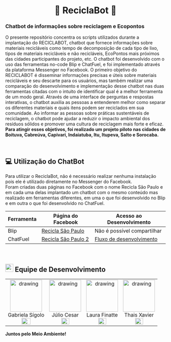 # <div align="center"> 🤖 ReciclaBot 🤖 </div>
### Chatbot de informações sobre reciclagem e Ecopontos

O presente repositório concentra os scripts utilizados durante a implantação do RECICLABOT, chatbot que fornece informações sobre materiais recicláveis como tempo de decomposição de cada tipo de lixo, tipos de materiais recicláveis e não recicláveis, EcoPontos mais próximos das cidades participantes do projeto, etc. O chatbot foi desenvolvido com o uso das ferramentas no-code Blip e ChatFuel, e foi implementado através da plataforma Messenger no Facebook. O primeiro objetivo do RECICLABOT é disseminar informações precisas e úteis sobre materiais recicláveis e seu descarte para os usuários, mas também realizar uma comparação do desenvolvimento e implementação desse chatbot nas duas ferramentas citadas com o intuito de identificar qual é a melhor ferramenta de um modo geral. Através de uma interface de perguntas e respostas interativas, o chatbot auxilia as pessoas a entenderem melhor como separar os diferentes materiais e quais itens podem ser reciclados em sua comunidade. Ao informar as pessoas sobre práticas sustentáveis de reciclagem, o chatbot pode ajudar a reduzir o impacto ambiental dos resíduos sólidos e promover uma cultura de reciclagem mais forte e eficaz.  
**Para atingir esses objetivos, foi realizado um projeto piloto nas cidades de Boituva, Cabreúva, Capivari, Indaiatuba, Itu, Itupeva, Salto e Sorocaba.**

<br />

## 💻 Utilização do ChatBot

Para utilizar o ReciclaBot, não é necessário realizar nenhuma instalação pois ele é utilizado diretamente no Messenger do Facebook.  
Foram criadas duas páginas no Facebook com o nome Recicla São Paulo e em cada uma delas implantado um chatbot com o mesmo conteúdo mas realizado em ferramentas diferentes, em uma o que foi desenvolvido no Blip e em outra o que foi desenvolvido no ChatFuel.

| Ferramenta | Página do Facebook | Acesso ao Desenvolvimento |
| ------ | ------ | ------ |
| Blip | [Recicla São Paulo](https://www.facebook.com/profile.php?id=100092404989625&mibextid=ZbWKwL) | Não é possível compartilhar |
| ChatFuel | [Recicla São Paulo 2](https://www.facebook.com/profile.php?id=100092349889814&mibextid=ZbWKwL) | [Fluxo de desenvolvimento](https://chatfuel.com/share/?flow=6459290a84c843781036e32d)

<br />

## <img src="https://cdn-icons-png.flaticon.com/512/978/978012.png" width="25px"> Equipe de Desenvolvimento
<table>
  <tr>
<td align="center"><img src="https://avatars.githubusercontent.com/u/69328848?v=4" alt="drawing" height="100"/><br />
Gabriela Sígolo<br />
<a href="https://github.com/gabrielasigolo" target="_blank"><img src="https://logosmarcas.net/wp-content/uploads/2020/12/GitHub-Simbolo-650x366.png" width="50%" target="_blank"></a></td>

<td align="center"><img src="https://avatars.githubusercontent.com/u/63280368?v=4" alt="drawing" height="100"/><br />
Júlio Cesar<br />
<a href="https://git.gft.com/cntz" target="_blank"><img src="https://logosmarcas.net/wp-content/uploads/2020/12/GitHub-Simbolo-650x366.png" width="50%" target="_blank"></a></td>

<td align="center"><img src="https://avatars.githubusercontent.com/u/64090299?v=4" alt="drawing" height="100"/><br />
Laura Finatte<br />
<a href="https://github.com/LFinatte" target="_blank"><img src="https://logosmarcas.net/wp-content/uploads/2020/12/GitHub-Simbolo-650x366.png" width="50%" target="_blank"></a></td>

<td align="center"><img src="https://avatars.githubusercontent.com/u/89101601?v=4" alt="drawing" height="100"/><br />
Thais Xavier<br />
<a href="https://github.com/ThaisXP" target="_blank"><img src="https://logosmarcas.net/wp-content/uploads/2020/12/GitHub-Simbolo-650x366.png" width="50%" target="_blank"></a></td>
  </tr>
</table>

**Juntos pelo Meio Ambiente!**
